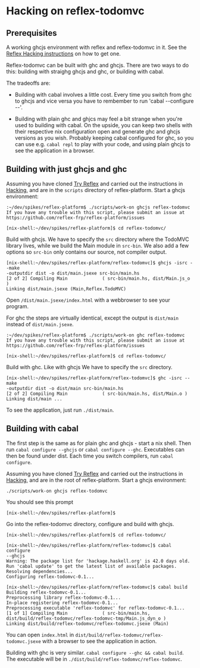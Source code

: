 Hacking on reflex-todomvc
=========================
Prerequisites
-------------

A working ghcjs environment with reflex and reflex-todomvc in it. See the [Reflex
Hacking
instructions](https://github.com/reflex-frp/reflex-platform/blob/develop/HACKING.md)
on how to get one.

Reflex-todomvc can be built with ghc and ghcjs. There are two ways to do
this: building with straighg ghcjs and ghc, or building with cabal.

The tradeoffs are:

- Building with cabal involves a little cost. Every time you switch from ghc to ghcjs
and vice versa you have to rembember to run 'cabal --configure
--<compiler>'.

- Building with plain ghc and ghjcs may feel a bit strange when you're
used to building with cabal.  On the upside, you can keep two shells with
their respective nix configuration open and generate ghc and ghcjs
versions as you wish. Probably keeping cabal configured for ghc, so you
can use e.g. `cabal repl` to play with your code, and using plain ghcjs
to see the application in a browser.

Building with just ghcjs and ghc
--------------------------------

Assuming you have cloned [Try
Reflex](https://github.com/reflex-frp/reflex-platform) and carried out the
instructions in
[Hacking](https://github.com/reflex-frp/reflex-platform/blob/develop/HACKING.md),
and are in the `scripts` directory of reflex-platform. Start a ghcjs environment:

```
:~/dev/spikes/reflex-platform$ ./scripts/work-on ghcjs reflex-todomvc
If you have any trouble with this script, please submit an issue at
https://github.com/reflex-frp/reflex-platform/issues

[nix-shell:~/dev/spikes/reflex-platform]$ cd reflex-todomvc/
```

Build with ghcjs. We have to specify the `src` directory where the TodoMVC
library lives, while we build the Main module in `src-bin`. We also add
a few options so `src-bin` only contains our source, not compiler output.

```
[nix-shell:~/dev/spikes/reflex-platform/reflex-todomvc]$ ghcjs -isrc --make
-outputdir dist -o dist/main.jsexe src-bin/main.hs
[2 of 2] Compiling Main             ( src-bin/main.hs, dist/Main.js_o )
Linking dist/main.jsexe (Main,Reflex.TodoMVC)
```

Open `/dist/main.jsexe/index.html` with a webbrowser to see your
program.

For ghc the steps are virtually identical, except the output is
`dist/main` instead of `dist/main.jsexe`.

```
:~/dev/spikes/reflex-platform$ ./scripts/work-on ghc reflex-todomvc
If you have any trouble with this script, please submit an issue at
https://github.com/reflex-frp/reflex-platform/issues

[nix-shell:~/dev/spikes/reflex-platform]$ cd reflex-todomvc/
```

Build with ghc. Like with ghcjs We have to specify the `src` directory.

```
[nix-shell:~/dev/spikes/reflex-platform/reflex-todomvc]$ ghc -isrc --make
-outputdir dist -o dist/main src-bin/main.hs
[2 of 2] Compiling Main             ( src-bin/main.hs, dist/Main.o )
Linking dist/main ...
```

To see the application, just run `./dist/main`.

Building with cabal
-------------------
The first step is the same as for plain ghc and ghcjs - start a nix
shell. Then run `cabal configure --ghcjs` or `cabal configure --ghc`.
Executables can then be found under dist. Each time you switch
compilers, run `cabal configure`.

Assuming you have cloned [Try
Reflex](https://github.com/reflex-frp/reflex-platform) and carried out the
instructions in
[Hacking](https://github.com/reflex-frp/reflex-platform/blob/develop/HACKING.md),
and are in the root of reflex-platform. Start a ghcjs environment:

```
./scripts/work-on ghcjs reflex-todomvc
```

You should see this prompt

```
[nix-shell:~/dev/spikes/reflex-platform]$
```

Go into the reflex-todomvc directory, configure and build with ghcjs.

```
[nix-shell:~/dev/spikes/reflex-platform]$ cd reflex-todomvc/

[nix-shell:~/dev/spikes/reflex-platform/reflex-todomvc]$ cabal configure
--ghcjs
Warning: The package list for 'hackage.haskell.org' is 42.0 days old.
Run 'cabal update' to get the latest list of available packages.
Resolving dependencies...
Configuring reflex-todomvc-0.1...

[nix-shell:~/dev/spikes/reflex-platform/reflex-todomvc]$ cabal build
Building reflex-todomvc-0.1...
Preprocessing library reflex-todomvc-0.1...
In-place registering reflex-todomvc-0.1...
Preprocessing executable 'reflex-todomvc' for reflex-todomvc-0.1...
[1 of 1] Compiling Main             ( src-bin/main.hs,
dist/build/reflex-todomvc/reflex-todomvc-tmp/Main.js_dyn_o )
Linking dist/build/reflex-todomvc/reflex-todomvc.jsexe (Main)
```

You can open `index.html` in
`dist/build/reflex-todomvc/reflex-todomvc.jsexe` with a browser to see
the application in action.

Building with ghc is very similar. `cabal configure --ghc && cabal
build`. The executable will be in
`./dist/build/reflex-todomvc/reflex-todomvc`.
